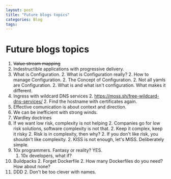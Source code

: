 ```yaml
---
layout: post
title: "Future blogs topics"
categories: Blog
tags: 
---
```


# Future blogs topics

1. ~~Value stream mapping~~
1. Indestructible applications with progressive delivery.
1. What is Configuration.
	2. What is Configuration really?
	2. How to manage Configuration.
	2. The Concept of Configuration.
	2. Not all yamls are Configuration.
	2. What is and what isn't configuration. What makes it different.
1. Ingress with wildcard DNS services
	2. https://moss.sh/free-wildcard-dns-services/
	2. Find the hostname with certificates again.
1. Effective comunication is about context and direction.
1. We can be inefficient with strong winds.
1. Wardley doctrines
1. If we want low risk, complexity is not helping
	2. Companies go for low risk solutions, software complexity is not that.
	2. Keep it complex, keep it risky
	2. Risk is in complexity, then why?
	2. If you don't like risk, you shouldn't like complexity.
	2. KISS is not enough, let's MISS. Deliberately simple.
1. 10x programmers. Fantasy or reality? YES.
	1. 10x developers, what if?
1. Buildpacks
	2. Forget Dockerfile
	2. How many Dockerfiles do you need? How about none?
1. DDD
	2. Don't be too clever with names.
